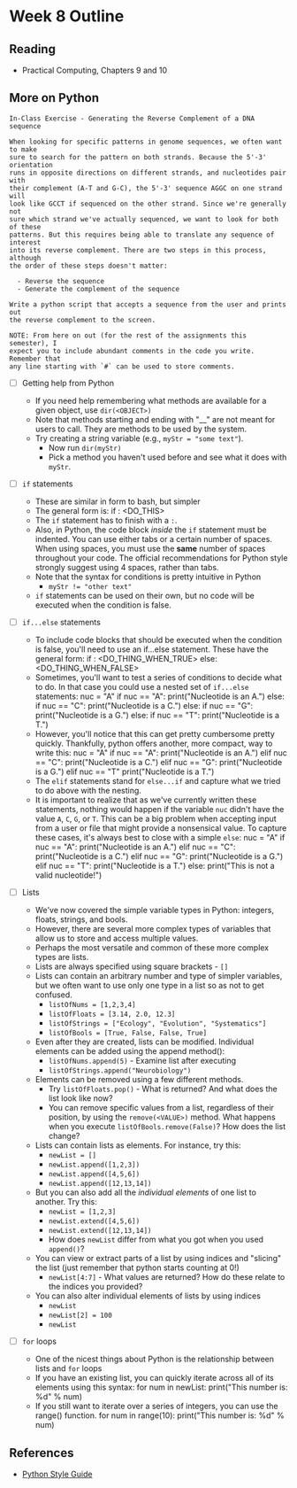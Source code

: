# Week 8 Outline

## Reading
- Practical Computing, Chapters 9 and 10


## More on Python

```
In-Class Exercise - Generating the Reverse Complement of a DNA sequence

When looking for specific patterns in genome sequences, we often want to make
sure to search for the pattern on both strands. Because the 5'-3' orientation
runs in opposite directions on different strands, and nucleotides pair with
their complement (A-T and G-C), the 5'-3' sequence AGGC on one strand will
look like GCCT if sequenced on the other strand. Since we're generally not
sure which strand we've actually sequenced, we want to look for both of these
patterns. But this requires being able to translate any sequence of interest
into its reverse complement. There are two steps in this process, although
the order of these steps doesn't matter:

  - Reverse the sequence
  - Generate the complement of the sequence

Write a python script that accepts a sequence from the user and prints out
the reverse complement to the screen.

NOTE: From here on out (for the rest of the assignments this semester), I
expect you to include abundant comments in the code you write. Remember that
any line starting with `#` can be used to store comments.

```


- [ ] Getting help from Python
  - If you need help remembering what methods are available for a given object, use `dir(<OBJECT>)`
  - Note that methods starting and ending with "__" are not meant for users to call. They are methods to be used by the system.
  - Try creating a string variable (e.g., `myStr = "some text"`).
    - Now run `dir(myStr)`
    - Pick a method you haven't used before and see what it does with `myStr`.


- [ ] `if` statements
  - These are similar in form to bash, but simpler
  - The general form is:
        if <CONDITION>:
            <DO_THIS>
  - The `if` statement has to finish with a `:`.
  - Also, in Python, the code block _inside_ the `if` statement must be indented. You can use either tabs or a certain number of spaces. When using spaces, you must use the __same__ number of spaces throughout your code. The official recommendations for Python style strongly suggest using 4 spaces, rather than tabs.
  - Note that the syntax for conditions is pretty intuitive in Python
    - `myStr != "other text"`
  - `if` statements can be used on their own, but no code will be executed when the condition is false.


- [ ] `if...else` statements
  - To include code blocks that should be executed when the condition is false, you'll need to use an if...else statement. These have the general form:
        if <CONDITION>:
            <DO_THING_WHEN_TRUE>
        else:
            <DO_THING_WHEN_FALSE>
  - Sometimes, you'll want to test a series of conditions to decide what to do. In that case you could use a nested set of `if...else` statements:
        nuc = "A"
        if nuc == "A":
            print("Nucleotide is an A.")
        else:
            if nuc == "C":
                print("Nucleotide is a C.")
            else:
                if nuc == "G":
                    print("Nucleotide is a G.")
                else:
                    if nuc == "T":
                        print("Nucleotide is a T.")
  - However, you'll notice that this can get pretty cumbersome pretty quickly. Thankfully, python offers another, more compact, way to write this:
        nuc = "A"
        if nuc == "A":
            print("Nucleotide is an A.")
        elif nuc == "C":
            print("Nucleotide is a C.")
        elif nuc == "G":
            print("Nucleotide is a G.")
        elif nuc == "T"
            print("Nucleotide is a T.")
  - The `elif` statements stand for `else...if` and capture what we tried to do above with the nesting.
  - It is important to realize that as we've currently written these statements, nothing would happen if the variable `nuc` didn't have the value `A`, `C`, `G`, or `T`. This can be a big problem when accepting input from a user or file that might provide a nonsensical value. To capture these cases, it's always best to close with a simple `else`:
        nuc = "A"
        if nuc == "A":
            print("Nucleotide is an A.")
        elif nuc == "C":
            print("Nucleotide is a C.")
        elif nuc == "G":
            print("Nucleotide is a G.")
        elif nuc == "T":
            print("Nucleotide is a T.")
        else:
            print("This is not a valid nucleotide!")


- [ ] Lists
  - We've now covered the simple variable types in Python: integers, floats, strings, and bools.
  - However, there are several more complex types of variables that allow us to store and access multiple values.
  - Perhaps the most versatile and common of these more complex types are lists.
  - Lists are always specified using square brackets - `[]`
  - Lists can contain an arbitrary number and type of simpler variables, but we often want to use only one type in a list so as not to get confused.
    - `listOfNums = [1,2,3,4]`
    - `listOfFloats = [3.14, 2.0, 12.3]`
    - `listOfStrings = ["Ecology", "Evolution", "Systematics"]`
    - `listOfBools = [True, False, False, True]`
  - Even after they are created, lists can be modified. Individual elements can be added using the append method():
    - `listOfNums.append(5)` - Examine list after executing
    - `listOfStrings.append("Neurobiology")`
  - Elements can be removed using a few different methods.
    - Try `listOfFloats.pop()` - What is returned? And what does the list look like now?
    - You can remove specific values from a list, regardless of their position, by using the `remove(<VALUE>)` method. What happens when you execute `listOfBools.remove(False)`? How does the list change?
  - Lists can contain lists as elements. For instance, try this:
    - `newList = []`
    - `newList.append([1,2,3])`
    - `newList.append([4,5,6])`
    - `newList.append([12,13,14])`
  - But you can also add all the _individual elements_ of one list to another. Try this:
    - `newList = [1,2,3]`
    - `newList.extend([4,5,6])`
    - `newList.extend([12,13,14])`
    - How does `newList` differ from what you got when you used `append()`?
  - You can view or extract parts of a list by using indices and "slicing" the list (just remember that python starts counting at 0!)
    - `newList[4:7]` - What values are returned? How do these relate to the indices you provided?
  - You can also alter individual elements of lists by using indices
    - `newList`
    - `newList[2] = 100`
    - `newList`


- [ ] `for` loops
  - One of the nicest things about Python is the relationship between lists and `for` loops
  - If you have an existing list, you can quickly iterate across all of its elements using this syntax:
        for num in newList:
            print("This number is: %d" % num)
  - If you still want to iterate over a series of integers, you can use the range() function.
        for num in range(10):
            print("This number is: %d" % num)





## References

- [Python Style Guide](https://www.python.org/dev/peps/pep-0008/)
